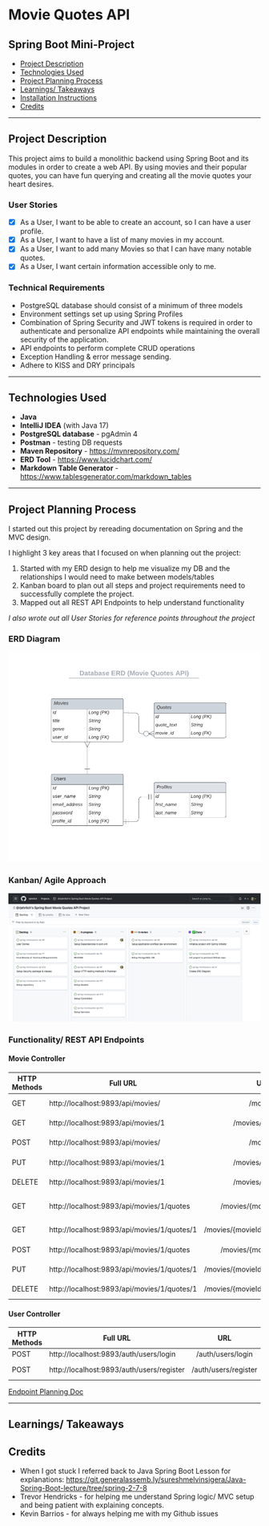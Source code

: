 # Movie Quotes API

## Spring Boot Mini-Project
* <a href="#project-description">Project Description</a>
* <a href="#technologies-used">Technologies Used</a>
* <a href="#project-planning-process">Project Planning Process</a>
* <a href="#learnings-takeaways">Learnings/ Takeaways</a>
* <a href="#installation-instructions">Installation Instructions</a>
* <a href="#credits">Credits</a>

---
## Project Description

This project aims to build a monolithic 
backend using Spring Boot and its modules in order to create a web API. 
By using movies and their popular quotes, you can have fun querying and creating all the movie quotes your heart desires.

### User Stories
- [x] As a User, I want to be able to create an account, so I can have a user profile.
- [x] As a User, I want to have a list of many movies in my account.
- [x] As a User, I want to add many Movies so that I can have many notable quotes.
- [x] As a User, I want certain information accessible only to me.

### Technical Requirements
* PostgreSQL database should consist of a minimum of three models
* Environment settings set up using Spring Profiles
* Combination of Spring Security and JWT tokens is required in order to authenticate and personalize API endpoints while maintaining the overall security of the application.
* API endpoints to perform complete CRUD operations
* Exception Handling & error message sending.
* Adhere to KISS and DRY principals
---

## Technologies Used
* **Java**
* **IntelliJ IDEA** (with Java 17)
* **PostgreSQL database** - pgAdmin 4
* **Postman** - testing DB requests
* **Maven Repository** - https://mvnrepository.com/
* **ERD Tool** - https://www.lucidchart.com/
* **Markdown Table Generator** - https://www.tablesgenerator.com/markdown_tables

---
## Project Planning Process

I started out this project by rereading documentation on Spring and the MVC design.

I highlight 3 key areas that I focused on when planning out the project:
1. Started with my ERD design to help me visualize my DB and the relationships I would need to make between models/tables
2. Kanban board to plan out all steps and project requirements need to successfully complete the project.
3. Mapped out all REST API Endpoints to help understand functionality

*I also wrote out all User Stories for reference points throughout the project*

### ERD Diagram
![](/images/DB_ER_diagram.png)

### Kanban/ Agile Approach
![](/images/agile_project_plan.png)

### Functionality/ REST API Endpoints

#### Movie Controller
| HTTP Methods 	| Full URL                                    	|                 URL                	|        Functionally        	|
|--------------	|---------------------------------------------	|:----------------------------------:	|:--------------------------:	|
| GET          	| http://localhost:9893/api/movies/           	| /movies/                           	| Get All movies             	|
| GET          	| http://localhost:9893/api/movies/1          	| /movies/{movieId}                  	| Get Movie By Id            	|
| POST         	| http://localhost:9893/api/movies/           	| /movies/                           	| Create Movie               	|
| PUT          	| http://localhost:9893/api/movies/1          	| /movies/{movieId}                  	| Update Movie By Id         	|
| DELETE       	| http://localhost:9893/api/movies/1          	| /movies/{movieId}                  	| Delete Movie By Id         	|
| GET          	| http://localhost:9893/api/movies/1/quotes   	| /movies/{movieId}/quotes           	| Get all quotes by movie id 	|
| GET          	| http://localhost:9893/api/movies/1/quotes/1 	| /movies/{movieId}/quotes/{quoteId} 	| Get quote by id            	|
| POST         	| http://localhost:9893/api/movies/1/quotes   	| /movies/{movieId}/quotes           	| Create quote               	|
| PUT          	| http://localhost:9893/api/movies/1/quotes/1 	| /movies/{movieId}/quotes/{quoteId} 	| Update quote by id         	|
| DELETE       	| http://localhost:9893/api/movies/1/quotes/1 	| /movies/{movieId}/quotes/{quoteId} 	| Delete quote by id         	|

#### User Controller
| HTTP Methods 	| Full URL                                  	|          URL         	|   Functionally   	|
|--------------	|-------------------------------------------	|:--------------------:	|:----------------:	|
| POST         	| http://localhost:9893/auth/users/login    	| /auth/users/login    	| Logs user in     	|
| POST         	| http://localhost:9893/auth/users/register 	| /auth/users/register 	| Registers a user 	|


[Endpoint Planning Doc](https://docs.google.com/spreadsheets/d/1TMQIOrHQxaXZtsJ4rmfsd5t8xElu4gvIv6P-eFgEU1k/edit?usp=sharing)

---

## Learnings/ Takeaways


## Credits

* When I got stuck I referred back to Java Spring Boot Lesson for explanations: https://git.generalassemb.ly/sureshmelvinsigera/Java-Spring-Boot-lecture/tree/spring-2-7-8
* Trevor Hendricks - for helping me understand Spring logic/ MVC setup and being patient with explaining concepts.
* Kevin Barrios - for always helping me with my Github issues